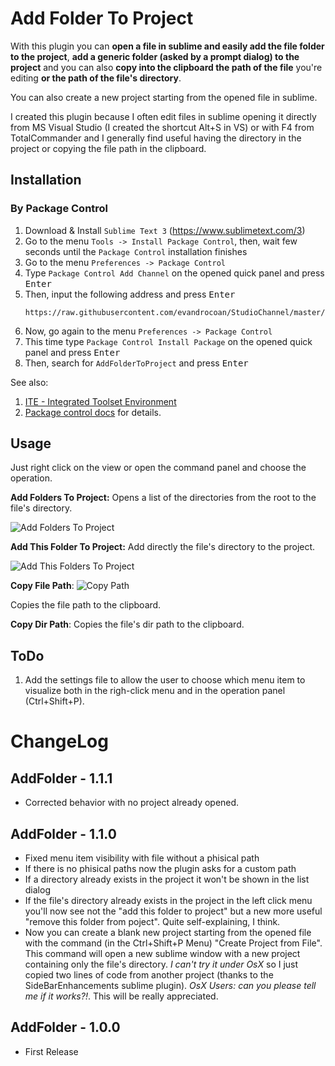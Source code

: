 Add Folder To Project
=====================

With this plugin you can **open a file in sublime and easily add the file folder to the project**, **add a generic folder (asked by a prompt dialog) to the project** and you can also **copy into the clipboard the path of the file** you're editing **or the path of the file's directory**.

You can also create a new project starting from the opened file in sublime.

I created this plugin because I often edit files in sublime opening it directly from MS Visual Studio (I created the shortcut Alt+S in VS) or with F4 from TotalCommander and I generally find useful having the directory in the project or copying the file path in the clipboard.


## Installation

### By Package Control

1. Download & Install `Sublime Text 3` (https://www.sublimetext.com/3)
1. Go to the menu `Tools -> Install Package Control`, then,
   wait few seconds until the `Package Control` installation finishes
1. Go to the menu `Preferences -> Package Control`
1. Type `Package Control Add Channel` on the opened quick panel and press <kbd>Enter</kbd>
1. Then, input the following address and press <kbd>Enter</kbd>
   ```
   https://raw.githubusercontent.com/evandrocoan/StudioChannel/master/channel.json
   ```
1. Now, go again to the menu `Preferences -> Package Control`
1. This time type `Package Control Install Package` on the opened quick panel and press <kbd>Enter</kbd>
1. Then, search for `AddFolderToProject` and press <kbd>Enter</kbd>

See also:
1. [ITE - Integrated Toolset Environment](https://github.com/evandrocoan/ITE)
1. [Package control docs](https://packagecontrol.io/docs/usage) for details.


Usage
-----
Just right click on the view or open the command panel and choose the operation.

**Add Folders To Project:**
Opens a list of the directories from the root to the file's directory.

![Add Folders To Project](./images/AddFolders.png)

**Add This Folder To Project:**
Add directly the file's directory to the project.

![Add This Folders To Project](./images/AddThisFolder.png)

**Copy File Path**:
![Copy Path](./images/CopyPath.png)

Copies the file path to the clipboard.

**Copy Dir Path**:
Copies the file's dir path to the clipboard.

ToDo
----
1. Add the settings file to allow the user to choose which menu item to visualize both in the righ-click menu and in the operation panel (Ctrl+Shift+P).

ChangeLog
=========
AddFolder - 1.1.1
---------------
- Corrected behavior with no project already opened.

AddFolder - 1.1.0
---------------
- Fixed menu item visibility with file without a phisical path
- If there is no phisical paths now the plugin asks for a custom path
- If a directory already exists in the project it won't be shown in the list dialog
- If the file's directory already exists in the project in the left click menu you'll now see not the "add this folder to project" but a new more useful "remove this folder from poject". Quite self-explaining, I think.
- Now you can create a blank new project starting from the opened file with the command (in the Ctrl+Shift+P Menu) "Create Project from File". This command will open a new sublime window with a new project containing only the file's directory. *I can't try it under OsX* so I just copied two lines of code from another project (thanks to the SideBarEnhancements sublime plugin). *OsX Users: can you please tell me if it works?!*. This will be really appreciated.

AddFolder - 1.0.0
---------------
- First Release
